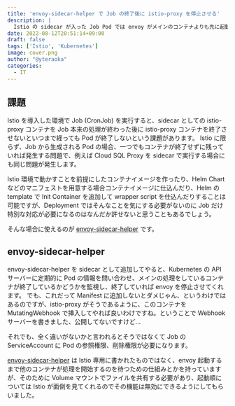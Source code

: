 ```yaml
---
title: 'envoy-sidecar-helper で Job の終了後に istio-proxy を停止させる'
description: |
  Istio の sidecar が入った Job Pod では envoy がメインのコンテナよりも先に起動し、後から終了しなければ通信エラーが発生する、また、停止をトリガーしてやらないとずっと Job が終了しないという事象が発生する。このための停止時の処理を任せられるのが envoy-sidecar-helper
date: 2022-08-12T20:51:14+09:00
draft: false
tags: ['Istio', 'Kubernetes']
image: cover.png
author: "@yteraoka"
categories:
  - IT
---
```


## 課題

Istio を導入した環境で Job (CronJob) を実行すると、sidecar としての istio-proxy コンテナを Job 本来の処理が終わった後に istio-proxy コンテナを終了させないといつまで経っても Pod が終了しないという課題があります。 Istio に限らず、Job から生成される Pod の場合、一つでもコンテナが終了せずに残っていれば発生する問題で、例えば Cloud SQL Proxy を sidecar で実行する場合にも同じ問題が発生します。

Istio 環境で動かすことを前提にしたコンテナイメージを作ったり、Helm Chart などのマニフェストを用意する場合コンテナイメージに仕込んだり、Helm の template で Init Container を追加して wrapper script を仕込んだりすることは可能ですが、Deployment ではそんなことを気にする必要がないのに Job だけ特別な対応が必要になるのはなんだか許せないと思うこともあるでしょう。

そんな場合に使えるのが [envoy-sidecar-helper](https://github.com/maksim-paskal/envoy-sidecar-helper) です。

## envoy-sidecar-helper

envoy-sidecar-helper を sidecar として追加してやると、Kubernetes の API サーバーに定期的に Pod の情報を問い合わせ、メインの処理をしているコンテナが終了しているかどうかを監視し、終了していれば envoy を停止させてくれます。 でも、これだって Manifest に追加しないとダメじゃん、というわけではあるのですが、istio-proxy がそうであるように、このコンテナを MutatingWebhook で挿入してやれば良いわけですね。ということで Webhook サーバーを書きました、公開してないですけど...

それでも、全く違いがないかと言われるとそうではなくて Job の ServiceAccount に Pod の参照権限、削除権限が必要になります。

[envoy-sidecar-helper](https://github.com/maksim-paskal/envoy-sidecar-helper) は Istio 専用に書かれたものではなく、envoy 起動するまで他のコンテナが処理を開始するのを待つための仕組みとかを持っていますが、そのために Volume マウントでファイルを共有する必要があり、起動順については Istio が面倒を見てくれるのでその機能は無効にできるようにしてもらいました。
